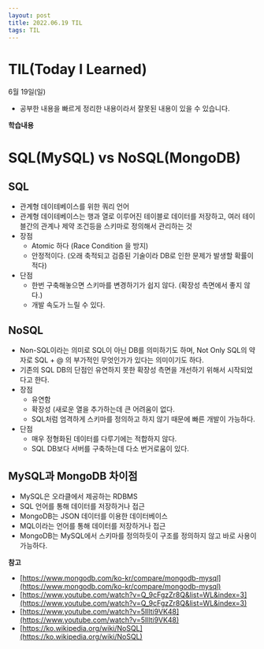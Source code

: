 ```yaml
---
layout: post
title: 2022.06.19 TIL
tags: TIL
---
```

# TIL(Today I Learned)

6월 19일(일)

* 공부한 내용을 빠르게 정리한 내용이라서 잘못된 내용이 있을 수 있습니다.

**학습내용**

# SQL(MySQL) vs NoSQL(MongoDB)

## SQL

- 관계형 데이테베이스를 위한 쿼리 언어
- 관계형 데이테베이스는 행과 열로 이루어진 테이블로 데이터를 저장하고, 여러 테이블간의 관계나 제약 조건등을 스키마로 정의해서 관리하는 것
- 장점
    - Atomic 하다 (Race Condition 을 방지)
    - 안정적이다. (오래 축적되고 검증된 기술이라 DB로 인한 문제가 발생할 확률이 적다)
- 단점
    - 한번 구축해놓으면 스키마를 변경하기가 쉽지 않다. (확장성 측면에서 좋지 않다.)
    - 개발 속도가 느릴 수 있다.

## NoSQL

- Non-SQL이라는 의미로 SQL이 아닌 DB를 의미하기도 하며, Not Only SQL의 약자로 SQL + @ 의 부가적인 무엇인가가 있다는 의미이기도 하다.
- 기존의 SQL DB의 단점인 유연하지 못한 확장성 측면을 개선하기 위해서 시작되었다고 한다.
- 장점
    - 유연함
    - 확장성 (새로운 열을 추가하는데 큰 어려움이 없다.
    - SQL처럼 엄격하게 스키마를 정의하고 하지 않기 때문에 빠른 개발이 가능하다.
- 단점
    - 매우 정형화된 데이터를 다루기에는 적합하지 않다.
    - SQL DB보다 서버를 구축하는데 다소 번거로움이 있다.

## MySQL과 MongoDB 차이점

- MySQL은 오라클에서 제공하는 RDBMS
- SQL 언어를 통해 데이터를 저장하거나 접근
- MongoDB는 JSON 데이터를 이용한 데이터베이스
- MQL이라는 언어를 통해 데이터를 저장하거나 접근
- MongoDB는 MySQL에서 스키마를 정의하듯이 구조를 정의하지 않고 바로 사용이 가능하다.

**참고**

- [https://www.mongodb.com/ko-kr/compare/mongodb-mysql](https://www.mongodb.com/ko-kr/compare/mongodb-mysql)
- [https://www.youtube.com/watch?v=Q_9cFgzZr8Q&list=WL&index=3](https://www.youtube.com/watch?v=Q_9cFgzZr8Q&list=WL&index=3)
- [https://www.youtube.com/watch?v=5llIti9VK48](https://www.youtube.com/watch?v=5llIti9VK48)
- [https://ko.wikipedia.org/wiki/NoSQL](https://ko.wikipedia.org/wiki/NoSQL)

